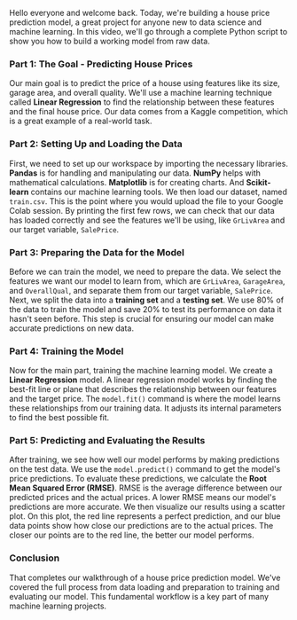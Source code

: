Hello everyone and welcome back. Today, we're building a house price prediction model, a great project for anyone new to data science and machine learning. In this video, we'll go through a complete Python script to show you how to build a working model from raw data.

### Part 1: The Goal - Predicting House Prices
Our main goal is to predict the price of a house using features like its size, garage area, and overall quality. We'll use a machine learning technique called **Linear Regression** to find the relationship between these features and the final house price. Our data comes from a Kaggle competition, which is a great example of a real-world task.

### Part 2: Setting Up and Loading the Data
First, we need to set up our workspace by importing the necessary libraries. **Pandas** is for handling and manipulating our data. **NumPy** helps with mathematical calculations. **Matplotlib** is for creating charts. And **Scikit-learn** contains our machine learning tools. We then load our dataset, named `train.csv`. This is the point where you would upload the file to your Google Colab session. By printing the first few rows, we can check that our data has loaded correctly and see the features we'll be using, like `GrLivArea` and our target variable, `SalePrice`.

### Part 3: Preparing the Data for the Model
Before we can train the model, we need to prepare the data. We select the features we want our model to learn from, which are `GrLivArea`, `GarageArea`, and `OverallQual`, and separate them from our target variable, `SalePrice`. Next, we split the data into a **training set** and a **testing set**. We use 80% of the data to train the model and save 20% to test its performance on data it hasn't seen before. This step is crucial for ensuring our model can make accurate predictions on new data.

### Part 4: Training the Model
Now for the main part, training the machine learning model. We create a **Linear Regression** model. A linear regression model works by finding the best-fit line or plane that describes the relationship between our features and the target price. The `model.fit()` command is where the model learns these relationships from our training data. It adjusts its internal parameters to find the best possible fit.

### Part 5: Predicting and Evaluating the Results
After training, we see how well our model performs by making predictions on the test data. We use the `model.predict()` command to get the model's price predictions. To evaluate these predictions, we calculate the **Root Mean Squared Error (RMSE)**. RMSE is the average difference between our predicted prices and the actual prices. A lower RMSE means our model's predictions are more accurate. We then visualize our results using a scatter plot. On this plot, the red line represents a perfect prediction, and our blue data points show how close our predictions are to the actual prices. The closer our points are to the red line, the better our model performs.

### Conclusion
That completes our walkthrough of a house price prediction model. We've covered the full process from data loading and preparation to training and evaluating our model. This fundamental workflow is a key part of many machine learning projects.
